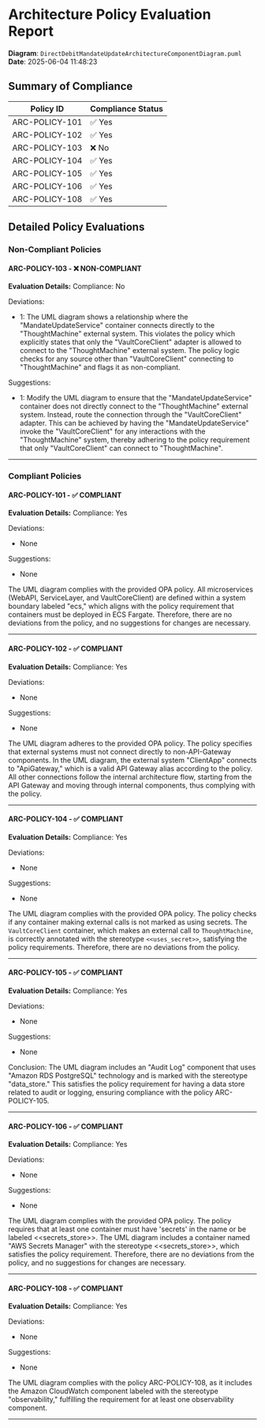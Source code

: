 # Architecture Policy Evaluation Report

**Diagram**: `DirectDebitMandateUpdateArchitectureComponentDiagram.puml`
**Date**: 2025-06-04 11:48:23

## Summary of Compliance

| Policy ID      | Compliance Status |
|----------------|-------------------|
| ARC-POLICY-101      | ✅ Yes    |
| ARC-POLICY-102      | ✅ Yes    |
| ARC-POLICY-103      | ❌ No    |
| ARC-POLICY-104      | ✅ Yes    |
| ARC-POLICY-105      | ✅ Yes    |
| ARC-POLICY-106      | ✅ Yes    |
| ARC-POLICY-108      | ✅ Yes    |

## Detailed Policy Evaluations

### Non-Compliant Policies

#### ARC-POLICY-103 - ❌ NON-COMPLIANT

**Evaluation Details:**
Compliance: No

Deviations:
- 1: The UML diagram shows a relationship where the "MandateUpdateService" container connects directly to the "ThoughtMachine" external system. This violates the policy which explicitly states that only the "VaultCoreClient" adapter is allowed to connect to the "ThoughtMachine" external system. The policy logic checks for any source other than "VaultCoreClient" connecting to "ThoughtMachine" and flags it as non-compliant.

Suggestions:
- 1: Modify the UML diagram to ensure that the "MandateUpdateService" container does not directly connect to the "ThoughtMachine" external system. Instead, route the connection through the "VaultCoreClient" adapter. This can be achieved by having the "MandateUpdateService" invoke the "VaultCoreClient" for any interactions with the "ThoughtMachine" system, thereby adhering to the policy requirement that only "VaultCoreClient" can connect to "ThoughtMachine".

---

### Compliant Policies

#### ARC-POLICY-101 - ✅ COMPLIANT

**Evaluation Details:**
Compliance: Yes

Deviations:
- None

Suggestions:
- None

The UML diagram complies with the provided OPA policy. All microservices (WebAPI, ServiceLayer, and VaultCoreClient) are defined within a system boundary labeled "ecs," which aligns with the policy requirement that containers must be deployed in ECS Fargate. Therefore, there are no deviations from the policy, and no suggestions for changes are necessary.

---

#### ARC-POLICY-102 - ✅ COMPLIANT

**Evaluation Details:**
Compliance: Yes

Deviations:
- None

Suggestions:
- None

The UML diagram adheres to the provided OPA policy. The policy specifies that external systems must not connect directly to non-API-Gateway components. In the UML diagram, the external system "ClientApp" connects to "ApiGateway," which is a valid API Gateway alias according to the policy. All other connections follow the internal architecture flow, starting from the API Gateway and moving through internal components, thus complying with the policy.

---

#### ARC-POLICY-104 - ✅ COMPLIANT

**Evaluation Details:**
Compliance: Yes

Deviations:
- None

Suggestions:
- None

The UML diagram complies with the provided OPA policy. The policy checks if any container making external calls is not marked as using secrets. The `VaultCoreClient` container, which makes an external call to `ThoughtMachine`, is correctly annotated with the stereotype `<<uses_secret>>`, satisfying the policy requirements. Therefore, there are no deviations from the policy.

---

#### ARC-POLICY-105 - ✅ COMPLIANT

**Evaluation Details:**
Compliance: Yes

Deviations:
- None

Suggestions:
- None

Conclusion: The UML diagram includes an "Audit Log" component that uses "Amazon RDS PostgreSQL" technology and is marked with the stereotype "data_store." This satisfies the policy requirement for having a data store related to audit or logging, ensuring compliance with the policy ARC-POLICY-105.

---

#### ARC-POLICY-106 - ✅ COMPLIANT

**Evaluation Details:**
Compliance: Yes

Deviations:
- None

Suggestions:
- None

The UML diagram complies with the provided OPA policy. The policy requires that at least one container must have 'secrets' in the name or be labeled <<secrets_store>>. The UML diagram includes a container named "AWS Secrets Manager" with the stereotype <<secrets_store>>, which satisfies the policy requirement. Therefore, there are no deviations from the policy, and no suggestions for changes are necessary.

---

#### ARC-POLICY-108 - ✅ COMPLIANT

**Evaluation Details:**
Compliance: Yes

Deviations:
- None

Suggestions:
- None

The UML diagram complies with the policy ARC-POLICY-108, as it includes the Amazon CloudWatch component labeled with the stereotype "observability," fulfilling the requirement for at least one observability component.

---

